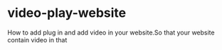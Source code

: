 # video-play-website
How to add plug in and add video in your website.So that your website contain video in that 
